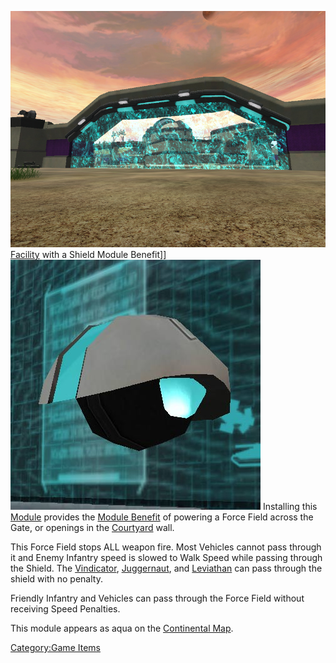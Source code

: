 ![](/images/VSShieldModFacility.jpg "fig:VSShieldModFacility.jpg")
[Facility](/Facility "wikilink") with a Shield Module Benefit\]\]
![](/images/Shield_module.jpg "fig:Shield_module.jpg") Installing this
[Module](/modules "wikilink") provides the [Module
Benefit](/module_benefit "wikilink") of powering a Force Field across the
Gate, or openings in the [Courtyard](/Courtyard "wikilink") wall.

This Force Field stops ALL weapon fire. Most Vehicles cannot pass
through it and Enemy Infantry speed is slowed to Walk Speed while
passing through the Shield. The [Vindicator](/Vindicator "wikilink"),
[Juggernaut](/Juggernaut "wikilink"), and
[Leviathan](/Leviathan "wikilink") can pass through the shield with no
penalty.

Friendly Infantry and Vehicles can pass through the Force Field without
receiving Speed Penalties.

This module appears as aqua on the [Continental
Map](/Continental_Map "wikilink").

[Category:Game Items](/Category:Game_Items "wikilink")
